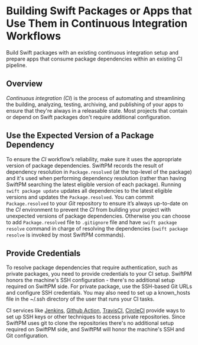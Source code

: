 # Building Swift Packages or Apps that Use Them in Continuous Integration Workflows

Build Swift packages with an existing continuous integration setup and prepare apps that consume package dependencies within an existing CI pipeline.

## Overview

*Continuous integration (CI*) is the process of automating and streamlining the building, analyzing, testing, archiving, and publishing of your apps to ensure that they're always in a releasable state.
Most projects that contain or depend on Swift packages don't require additional configuration.

## Use the Expected Version of a Package Dependency

To ensure the *CI* workflow’s reliability, make sure it uses the appropriate version of package dependencies.
SwiftPM records the result of dependency resolution in `Package.resolved` (at the top-level of the package) and it's used when performing dependency resolution (rather than having SwiftPM searching the latest eligible version of each package).  Running `swift package update` updates all dependencies to the latest eligible versions and updates the `Package.resolved`.  You can commit `Package.resolved` to your *Git* repository to ensure it’s always up-to-date on the *CI* environment to prevent the *CI* from building your project with unexpected versions of package dependencies.  Otherwise you can choose to add `Package.resolved` file to `.gitignore` file and have `swift package resolve` command in charge of resolving the dependencies (`swift package resolve` is invoked by most SwiftPM commands).

## Provide Credentials

To resolve package dependencies that require authentication, such as private packages, you need to provide credentials to your CI setup.
SwiftPM honors the machine's SSH configuration - there's no additional setup required on SwiftPM side. For private package, use the SSH-based Git URLs and configure SSH credentials. You may also need to set up a known_hosts file in the ~/.ssh directory of the user that runs your CI tasks.

CI services like [Jenkins](https://www.jenkins.io/doc/book/using/using-credentials), [Github Action](https://docs.github.com/en/free-pro-team@latest/actions/reference/authentication-in-a-workflow), [TravisCI](https://docs.travis-ci.com/user/private-dependencies), [CircleCI](https://circleci.com/docs/2.0/gh-bb-integration/#security) provide ways to set up SSH keys or other techniques to access private repositories.  Since SwiftPM uses git to clone the repositories there's no additional setup required on SwiftPM side, and SwiftPM will honor the machine's SSH and Git configuration.

<!-- FIXME: Build caching -->
